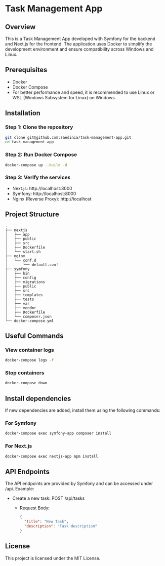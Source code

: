 # Task Management App

## Overview

This is a Task Management App developed with Symfony for the backend and Next.js for the frontend. The application uses Docker to simplify the development environment and ensure compatibility across Windows and Linux.

## Prerequisites

- Docker
- Docker Compose
- For better performance and speed, it is recommended to use Linux or WSL (Windows Subsystem for Linux) on Windows.

## Installation

### Step 1: Clone the repository

```bash
git clone git@github.com:saedinia/task-management-app.git
cd task-management-app
```

### Step 2: Run Docker Compose

```bash
docker-compose up --build -d
```

### Step 3: Verify the services

- Next.js: http://localhost:3000
- Symfony: http://localhost:8000
- Nginx (Reverse Proxy): http://localhost

## Project Structure

```plaintext
.
├── nextjs
│   ├── app
│   ├── public
│   ├── src
│   ├── Dockerfile
│   └── start.sh
├── nginx
│   └── conf.d
│       └── default.conf
├── symfony
│   ├── bin
│   ├── config
│   ├── migrations
│   ├── public
│   ├── src
│   ├── templates
│   ├── tests
│   ├── var
│   ├── vendor
│   ├── Dockerfile
│   └── composer.json
└── docker-compose.yml

```

## Useful Commands

### View container logs

```bash
docker-compose logs -f
```

### Stop containers

```bash
docker-compose down
```

## Install dependencies

If new dependencies are added, install them using the following commands:

### For Symfony

```bash
docker-compose exec symfony-app composer install
```

### For Next.js

```bash
docker-compose exec nextjs-app npm install
```

## API Endpoints

The API endpoints are provided by Symfony and can be accessed under /api. Example:

- Create a new task: POST /api/tasks

  - Request Body:

    ```json
    {
      "title": "New Task",
      "description": "Task description"
    }
    ```

## License

This project is licensed under the MIT License.

